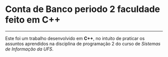 # Conta de Banco periodo 2 faculdade feito em C++
***
 Este foi um trabalho desenvolvido em **C++**, no intuito de praticar os assuntos aprendidos na disciplina de programação 2 do curso de _Sistemas de Informação da UFS_.

